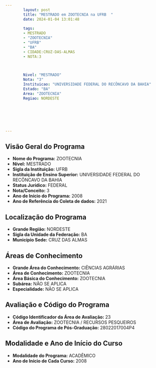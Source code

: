 ```yaml
---
        layout: post
        title: "MESTRADO em ZOOTECNIA na UFRB  "
        date: 2024-01-04 13:01:48
     
        tags:
        - MESTRADO
        - "ZOOTECNIA"
        - "UFRB"
        - "BA"
        - CIDADE:CRUZ-DAS-ALMAS
        - NOTA:3
        
       

        Nivel: "MESTRADO"
        Nota: "3"
        Instituicao: "UNIVERSIDADE FEDERAL DO RECÔNCAVO DA BAHIA"
        Estado: "BA"
        Area: "ZOOTECNIA"
        Regiao: NORDESTE
        
        
        
        
        
        
---
```

## Visão Geral do Programa
- **Nome do Programa:** ZOOTECNIA
- **Nível:** MESTRADO
- **Sigla da Instituição:** UFRB
- **Instituição de Ensino Superior:** UNIVERSIDADE FEDERAL DO RECÔNCAVO DA BAHIA
- **Status Jurídico:** FEDERAL
- **Nota/Conceito:** 3
- **Ano de Início do Programa:** 2008
- **Ano de Referência do Coleta de dados:** 2021

## Localização do Programa
- **Grande Região:** NORDESTE
- **Sigla da Unidade da Federação:** BA
- **Município Sede:** CRUZ DAS ALMAS

## Áreas de Conhecimento
- **Grande Área do Conhecimento:** CIÊNCIAS AGRÁRIAS
- **Área de Conhecimento:** ZOOTECNIA
- **Área Básica do Conhecimento:** ZOOTECNIA
- **Subárea:** NÃO SE APLICA
- **Especialidade:** NÃO SE APLICA

## Avaliação e Código do Programa
- **Código Identificador da Área de Avaliação:** 23
- **Área de Avaliação:** ZOOTECNIA / RECURSOS PESQUEIROS
- **Código do Programa de Pós-Graduação:** 28022017004P4


## Modalidade e Ano de Início do Curso
- **Modalidade do Programa:** ACADÊMICO
- **Ano de Início de Cada Curso:** 2008
